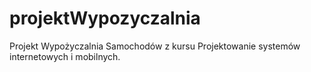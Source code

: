 ﻿projektWypozyczalnia
====================

Projekt Wypożyczalnia Samochodów z kursu Projektowanie systemów internetowych i mobilnych.
